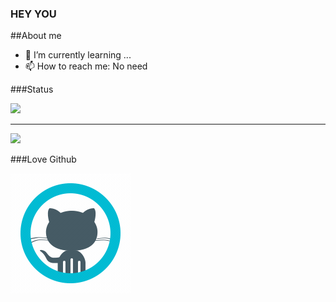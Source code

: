 ### HEY YOU

##About me

- 🌱 I’m currently learning ...
- 📫 How to reach me: No need

###Status

<img src="https://github-readme-stats.vercel.app/api?username=Zictate&&show_icons=true&count_private=true&theme=radical"/>
<hr>
<img src="https://github-readme-streak-stats.herokuapp.com/?user=Zictate&theme=radical"/>

###Love Github

<img src="icons8-github.gif"/>

